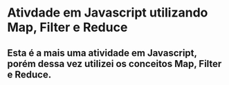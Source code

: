 # Ativdade em Javascript utilizando Map, Filter e Reduce

## Esta é a mais uma atividade em Javascript, porém dessa vez utilizei os conceitos Map, Filter e Reduce.
